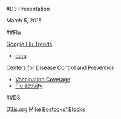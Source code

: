 #D3 Presentation

March 5, 2015

##Flu

[Google Flu Trends](https://www.google.org/flutrends/us/#US)

* [data](https://www.google.org/flutrends/us/data.txt)

[Centers for Disease Control and Prevention](http://www.cdc.gov/flu/index.htm)

* [Vaccination Coverage](http://www.cdc.gov/flu/fluvaxview/reports/reporti1314/trends/index.htm)
* [Flu activity](http://www.cdc.gov/flu/weekly/fluactivitysurv.htm)


##D3 

[D3js.org](http://d3js.org/)
[Mike Bostocks' Blocks](http://bl.ocks.org/mbostock)
